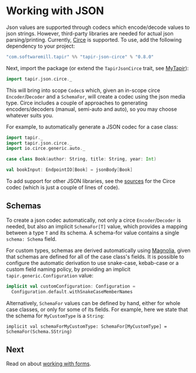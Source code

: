 # Working with JSON

Json values are supported through codecs which encode/decode values to json strings. However, third-party libraries are
needed for actual json parsing/printing. Currently, [Circe](https://github.com/circe/circe) is supported. To use, add
the following dependency to your project:

```scala
"com.softwaremill.tapir" %% "tapir-json-circe" % "0.8.0"
```

Next, import the package (or extend the `TapirJsonCirce` trait, see [MyTapir](../mytapir.html)):

```scala
import tapir.json.circe._
```

This will bring into scope `Codec`s which, given an in-scope circe `Encoder`/`Decoder` and a `SchemaFor`, will create a
codec using the json media type. Circe includes a couple of approaches to generating encoders/decoders (manual,
semi-auto and auto), so you may choose whatever suits you.

For example, to automatically generate a JSON codec for a case class:

```scala
import tapir._
import tapir.json.circe._
import io.circe.generic.auto._

case class Book(author: String, title: String, year: Int)

val bookInput: EndpointIO[Book] = jsonBody[Book]
```

To add support for other JSON libraries, see the 
[sources](https://github.com/softwaremill/tapir/blob/master/json/circe/src/main/scala/tapir/json/circe/TapirJsonCirce.scala) 
for the Circe codec (which is just a couple of lines of code).

## Schemas

To create a json codec automatically, not only a circe `Encoder`/`Decoder` is needed, but also an implicit
`SchemaFor[T]` value, which provides a mapping between a type `T` and its schema. A schema-for value contains a single
`schema: Schema` field.

For custom types, schemas are derived automatically using [Magnolia](https://propensive.com/opensource/magnolia/), given
that schemas are defined for all of the case class's fields. It is possible to configure the automatic derivation to use
snake-case, kebab-case or a custom field naming policy, by providing an implicit `tapir.generic.Configuration` value:

```scala
implicit val customConfiguration: Configuration =
  Configuration.default.withSnakeCaseMemberNames
```

Alternatively, `SchemaFor` values can be defined by hand, either for whole case classes, or only for some of its fields.
For example, here we state that the schema for `MyCustomType` is a `String`:

```
implicit val schemaForMyCustomType: SchemaFor[MyCustomType] = SchemaFor(Schema.SString)
```

## Next

Read on about [working with forms](forms.html).
